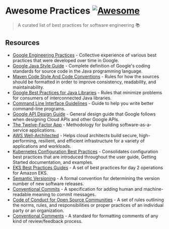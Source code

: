 # Awesome Practices [![Awesome](https://awesome.re/badge-flat2.svg)](https://awesome.re)

> A curated list of best practices for software engineering 📚

## Resources

- [Google Engineering Practices](https://google.github.io/eng-practices/) - Collective
  experience of various best practices that were developed over time in Google.
- [Google Java Style Guide](https://google.github.io/styleguide/javaguide.html) - Complete
  definition of Google's coding standards for source code in the Java programming language.
- [Maven Code Style And Code Conventions](https://maven.apache.org/developers/conventions/code.html) -
  Rules for how the sources should be formatted in order to improve consistency, readability, and
  maintainability.
- [Google Best Practices for Java Libraries](https://jlbp.dev/) - Rules that minimize problems for
  consumers of interconnected Java libraries.
- [Command Line Interface Guidelines](https://clig.dev/) - Guide to help you write better
  command-line programs.
- [Google API Design Guide](https://cloud.google.com/apis/design/) - General design guide that
  Google follows when designing Cloud APIs and other Google APIs.
- [The Twelve-Factor App](https://12factor.net/) - Methodology for building software-as-a-service
  applications.
- [AWS Well-Architected](https://aws.amazon.com/architecture/well-architected/) - Helps cloud
  architects build secure, high-performing, resilient, and efficient infrastructure for a variety of
  applications and workloads.
- [Kubernetes Configuration Best Practices](https://kubernetes.io/docs/concepts/configuration/overview/) -
  Consolidates configuration best practices that are introduced throughout the user guide, Getting
  Started documentation, and examples.
- [EKS Best Practices Guides](https://aws.github.io/aws-eks-best-practices/) - A set of best
  practices for day 2 operations for Amazon EKS.
- [Semantic Versioning](https://semver.org/) - A formal convention for determining the version
  number of new software releases.
- [Conventional Commits](https://www.conventionalcommits.org/) - A specification for adding human
  and machine-readable meaning to commit messages.
- [Code of Conduct for Open Source Communities](https://www.contributor-covenant.org/) - A set of
  rules outlining the norms, rules, and responsibilities or proper practices of an
  individual party or an organization.
- [Conventional Comments](https://conventionalcomments.org/) - A standard for formatting comments of
  any kind of review/feedback process.